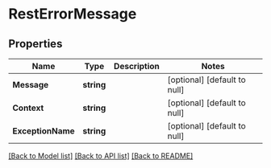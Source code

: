 # RestErrorMessage

## Properties
Name | Type | Description | Notes
------------ | ------------- | ------------- | -------------
**Message** | **string** |  | [optional] [default to null]
**Context** | **string** |  | [optional] [default to null]
**ExceptionName** | **string** |  | [optional] [default to null]

[[Back to Model list]](../README.md#documentation-for-models) [[Back to API list]](../README.md#documentation-for-api-endpoints) [[Back to README]](../README.md)

